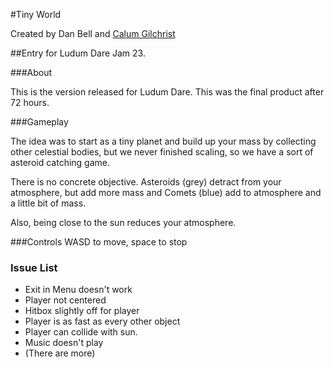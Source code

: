 #Tiny World

Created by Dan Bell and [Calum Gilchrist](http://calumgilchrist.com)

##Entry for Ludum Dare Jam 23.

###About

This is the version released for Ludum Dare. This was the final product after
72 hours.

###Gameplay

The idea was to start as a tiny planet and build up your mass by collecting other celestial bodies, but we never finished scaling, so we have a sort of asteroid catching game.

There is no concrete objective. Asteroids (grey) detract from your atmosphere, but add more mass and Comets (blue) add to atmosphere and a little bit of mass.

Also, being close to the sun reduces your atmosphere.

###Controls
WASD to move, space to stop

### Issue List

* Exit in Menu doesn't work
* Player not centered
* Hitbox slightly off for player
* Player is as fast as every other object
* Player can collide with sun.
* Music doesn't play
* (There are more)
